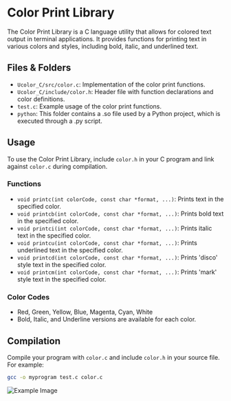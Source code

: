 
# Color Print Library

The Color Print Library is a C language utility that allows for colored text output in terminal applications. It provides functions for printing text in various colors and styles, including bold, italic, and underlined text.

## Files & Folders


- `Ucolor_C/src/color.c`: Implementation of the color print functions.
- `Ucolor_C/include/color.h`: Header file with function declarations and color definitions.
- `test.c`: Example usage of the color print functions.
- `python`: This folder contains a .so file used by a Python project, which is executed through a .py script.


## Usage

To use the Color Print Library, include `color.h` in your C program and link against `color.c` during compilation.

### Functions

- `void printc(int colorCode, const char *format, ...)`: Prints text in the specified color.
- `void printcb(int colorCode, const char *format, ...)`: Prints bold text in the specified color.
- `void printci(int colorCode, const char *format, ...)`: Prints italic text in the specified color.
- `void printcu(int colorCode, const char *format, ...)`: Prints underlined text in the specified color.
- `void printcd(int colorCode, const char *format, ...)`: Prints 'disco' style text in the specified color.
- `void printcm(int colorCode, const char *format, ...)`: Prints 'mark' style text in the specified color.

### Color Codes

- Red, Green, Yellow, Blue, Magenta, Cyan, White
- Bold, Italic, and Underline versions are available for each color.

## Compilation

Compile your program with `color.c` and include `color.h` in your source file. For example:

```sh
gcc -o myprogram test.c color.c
```

![Example Image](examples.png)


